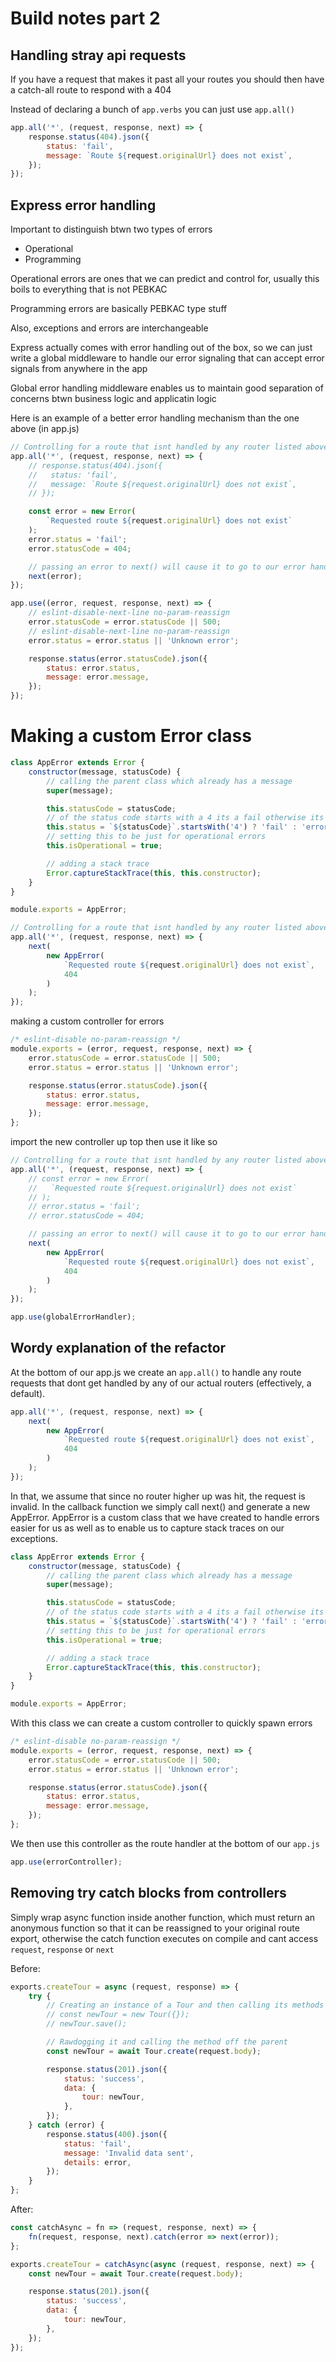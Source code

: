 # Build notes part 2

## Handling stray api requests

If you have a request that makes it past all your routes you should then have a catch-all route to respond with a 404

Instead of declaring a bunch of `app.verbs` you can just use `app.all()`

```javascript
app.all('*', (request, response, next) => {
    response.status(404).json({
        status: 'fail',
        message: `Route ${request.originalUrl} does not exist`,
    });
});
```

## Express error handling

Important to distinguish btwn two types of errors

-   Operational
-   Programming

Operational errors are ones that we can predict and control for, usually this boils to everything that is not PEBKAC

Programming errors are basically PEBKAC type stuff

Also, exceptions and errors are interchangeable

Express actually comes with error handling out of the box, so we can just write a global middleware to handle our error signaling that can accept error signals from anywhere in the app

Global error handling middleware enables us to maintain good separation of concerns btwn business logic and applicatin logic

Here is an example of a better error handling mechanism than the one above (in app.js)

```javascript
// Controlling for a route that isnt handled by any router listed above
app.all('*', (request, response, next) => {
    // response.status(404).json({
    //   status: 'fail',
    //   message: `Route ${request.originalUrl} does not exist`,
    // });

    const error = new Error(
        `Requested route ${request.originalUrl} does not exist`
    );
    error.status = 'fail';
    error.statusCode = 404;

    // passing an error to next() will cause it to go to our error handler
    next(error);
});

app.use((error, request, response, next) => {
    // eslint-disable-next-line no-param-reassign
    error.statusCode = error.statusCode || 500;
    // eslint-disable-next-line no-param-reassign
    error.status = error.status || 'Unknown error';

    response.status(error.statusCode).json({
        status: error.status,
        message: error.message,
    });
});
```

# Making a custom Error class

```javascript
class AppError extends Error {
    constructor(message, statusCode) {
        // calling the parent class which already has a message
        super(message);

        this.statusCode = statusCode;
        // of the status code starts with a 4 its a fail otherwise its error
        this.status = `${statusCode}`.startsWith('4') ? 'fail' : 'error';
        // setting this to be just for operational errors
        this.isOperational = true;

        // adding a stack trace
        Error.captureStackTrace(this, this.constructor);
    }
}

module.exports = AppError;
```

```javascript
// Controlling for a route that isnt handled by any router listed above
app.all('*', (request, response, next) => {
    next(
        new AppError(
            `Requested route ${request.originalUrl} does not exist`,
            404
        )
    );
});
```

making a custom controller for errors

```javascript
/* eslint-disable no-param-reassign */
module.exports = (error, request, response, next) => {
    error.statusCode = error.statusCode || 500;
    error.status = error.status || 'Unknown error';

    response.status(error.statusCode).json({
        status: error.status,
        message: error.message,
    });
};
```

import the new controller up top then use it like so

```javascript
// Controlling for a route that isnt handled by any router listed above
app.all('*', (request, response, next) => {
    // const error = new Error(
    //   `Requested route ${request.originalUrl} does not exist`
    // );
    // error.status = 'fail';
    // error.statusCode = 404;

    // passing an error to next() will cause it to go to our error handler
    next(
        new AppError(
            `Requested route ${request.originalUrl} does not exist`,
            404
        )
    );
});

app.use(globalErrorHandler);
```

## Wordy explanation of the refactor

At the bottom of our app.js we create an `app.all()` to handle any route requests that dont get handled by any of our actual routers (effectively, a default).

```javascript
app.all('*', (request, response, next) => {
    next(
        new AppError(
            `Requested route ${request.originalUrl} does not exist`,
            404
        )
    );
});
```

In that, we assume that since no router higher up was hit, the request is invalid. In the callback function we simply call next() and generate a new AppError. AppError is a custom class that we have created to handle errors easier for us as well as to enable us to capture stack traces on our exceptions.

```javascript
class AppError extends Error {
    constructor(message, statusCode) {
        // calling the parent class which already has a message
        super(message);

        this.statusCode = statusCode;
        // of the status code starts with a 4 its a fail otherwise its error
        this.status = `${statusCode}`.startsWith('4') ? 'fail' : 'error';
        // setting this to be just for operational errors
        this.isOperational = true;

        // adding a stack trace
        Error.captureStackTrace(this, this.constructor);
    }
}

module.exports = AppError;
```

With this class we can create a custom controller to quickly spawn errors

```javascript
/* eslint-disable no-param-reassign */
module.exports = (error, request, response, next) => {
    error.statusCode = error.statusCode || 500;
    error.status = error.status || 'Unknown error';

    response.status(error.statusCode).json({
        status: error.status,
        message: error.message,
    });
};
```

We then use this controller as the route handler at the bottom of our `app.js`

```javascript
app.use(errorController);
```

## Removing try catch blocks from controllers

Simply wrap async function inside another function, which must return an anonymous function so that it can be reassigned to your original route export, otherwise the catch function executes on compile and cant access `request`, `response` or `next`

Before:

```javascript
exports.createTour = async (request, response) => {
    try {
        // Creating an instance of a Tour and then calling its methods
        // const newTour = new Tour({});
        // newTour.save();

        // Rawdogging it and calling the method off the parent
        const newTour = await Tour.create(request.body);

        response.status(201).json({
            status: 'success',
            data: {
                tour: newTour,
            },
        });
    } catch (error) {
        response.status(400).json({
            status: 'fail',
            message: 'Invalid data sent',
            details: error,
        });
    }
};
```

After:

```javascript
const catchAsync = fn => (request, response, next) => {
    fn(request, response, next).catch(error => next(error));
};

exports.createTour = catchAsync(async (request, response, next) => {
    const newTour = await Tour.create(request.body);

    response.status(201).json({
        status: 'success',
        data: {
            tour: newTour,
        },
    });
});
```
